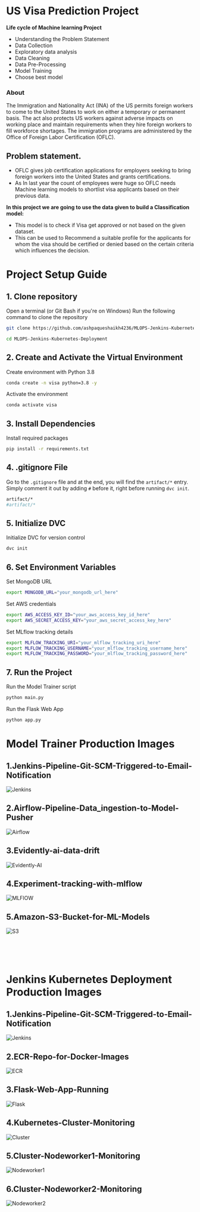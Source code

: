 # US Visa Prediction Project
**Life cycle of Machine learning Project**

* Understanding the Problem Statement
* Data Collection
* Exploratory data analysis
* Data Cleaning
* Data Pre-Processing
* Model Training 
* Choose best model


### About
The Immigration and Nationality Act (INA) of the US permits foreign workers to come to the United States to work on either a temporary or permanent basis. 
The act also protects US workers against adverse impacts on working place and maintain requirements when they hire foreign workers to fill workforce shortages. The immigration programs are administered by the Office of Foreign Labor Certification (OFLC).

## Problem statement.

* OFLC gives job certification applications for employers seeking to bring foreign workers into the United States and grants certifications. 
* As In last year the count of employees were huge so OFLC needs Machine learning models to shortlist visa applicants based on their previous data.

**In this project we are going to use the data given to build a Classification model:**

* This model is to check if Visa get approved or not based on the given dataset.
* This can be used to Recommend a suitable profile for the applicants for whom the visa should be certified or denied based on the certain criteria which influences the decision.


# Project Setup Guide
## 1. Clone repository

Open a terminal (or Git Bash if you're on Windows)
Run the following command to clone the repository
```bash
git clone https://github.com/ashpaqueshaikh4236/MLOPS-Jenkins-Kubernetes-Deployment.git
```
```bash
cd MLOPS-Jenkins-Kubernetes-Deployment
```

## 2. Create and Activate the Virtual Environment

Create environment with Python 3.8
```bash
conda create -n visa python=3.8 -y
```

Activate the environment
```bash
conda activate visa
```


## 3. Install Dependencies

Install required packages
```bash
pip install -r requirements.txt
```

## 4. .gitignore File

Go to the `.gitignore` file and at the end, you will find the `artifact/*` entry. Simply comment it out by adding `#` before it, right before running `dvc init`.  

```bash
artifact/*
#artifact/*
```

## 5. Initialize DVC

Initialize DVC for version control
```bash
dvc init
```

## 6. Set Environment Variables

Set MongoDB URL
```bash
export MONGODB_URL="your_mongodb_url_here"
```
Set AWS credentials
```bash
export AWS_ACCESS_KEY_ID="your_aws_access_key_id_here"
export AWS_SECRET_ACCESS_KEY="your_aws_secret_access_key_here"
```

Set MLflow tracking details
```bash
export MLFLOW_TRACKING_URI="your_mlflow_tracking_uri_here"
export MLFLOW_TRACKING_USERNAME="your_mlflow_tracking_username_here"
export MLFLOW_TRACKING_PASSWORD="your_mlflow_tracking_password_here"
```

## 7. Run the Project

Run the Model Trainer script
```bash
python main.py
```

Run the Flask Web App 
```bash
python app.py
```

# Model Trainer Production Images
## 1.Jenkins-Pipeline-Git-SCM-Triggered-to-Email-Notification
![Jenkins](Production_Images/Model_Trainer_Images/1.Jenkins-Pipeline.png)


## 2.Airflow-Pipeline-Data_ingestion-to-Model-Pusher
![Airflow](Production_Images/Model_Trainer_Images/2.Airflow-Pipeline-Data_ingestion-to-Model-Pusher.png)


## 3.Evidently-ai-data-drift
![Evidently-AI](Production_Images/Model_Trainer_Images/3.Evidently-ai-data-drift.png)


## 4.Experiment-tracking-with-mlflow
![MLFlOW](Production_Images/Model_Trainer_Images/4.Experiment-tracking-with-mlflow.png)


## 5.Amazon-S3-Bucket-for-ML-Models
![S3](Production_Images/Model_Trainer_Images/5.Amazon-S3-Bucket-for-ML-Models.png)


<br>
<br>
<br>

# Jenkins Kubernetes Deployment Production Images
## 1.Jenkins-Pipeline-Git-SCM-Triggered-to-Email-Notification
![Jenkins](Production_Images/Jenkins_Kubernetes_Deployment_Images/1.Jenkins-Pipeline.png)


## 2.ECR-Repo-for-Docker-Images
![ECR](Production_Images/Jenkins_Kubernetes_Deployment_Images/2.ECR-Repo-for-Docker-Images.png)


## 3.Flask-Web-App-Running
![Flask](Production_Images/Jenkins_Kubernetes_Deployment_Images/3.Flask-Web-App-Running.png)


## 4.Kubernetes-Cluster-Monitoring
![Cluster](Production_Images/Jenkins_Kubernetes_Deployment_Images/4.Kubernetes-Cluster-Monitoring.png)


## 5.Cluster-Nodeworker1-Monitoring
![Nodeworker1](Production_Images/Jenkins_Kubernetes_Deployment_Images/5.Cluster-Nodeworker1-Monitoring.png)

## 6.Cluster-Nodeworker2-Monitoring
![Nodeworker2](Production_Images/Jenkins_Kubernetes_Deployment_Images/6.Cluster-Nodeworker2-Monitoring.png)
